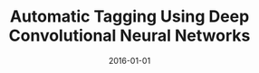 ---
type: "paper"
title: "Automatic Tagging Using Deep Convolutional Neural Networks"
authors: ['Choi', ' K.', ' Fazekas', ' G.', ' Sandler', ' M.']
date: 2016-01-01
published_in: "Proceedings of the International Society for Music Information Retrieval Conference (ISMIR)"
publishers_link: "https://arxiv.org/abs/1606.00298"
---